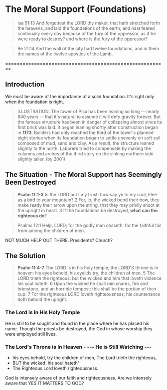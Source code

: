 # The Moral Support (Foundations)

> Isa 51:13 And forgettest the LORD thy maker, that hath stretched forth the heavens, and laid the foundations of the earth; and hast feared continually every day because of the fury of the oppressor, as if he were ready to destroy? and where is the fury of the oppressor? 

> Re 21:14 And the wall of the city had twelve foundations, and in them the names of the twelve apostles of the Lamb.

========================================================

## Introduction

We must be aware of the importance of a solid foundation. It's right only when the foundation is right.

> ILLUSTRATION: The tower of Pisa has been leaning so long -- nearly 840 years -- that it's natural to assume it will defy gravity forever. But the famous structure has been in danger of collapsing almost since its first brick was laid. It began leaning shortly after construction began in **1173**. Builders had only reached the third of the tower's planned eight stories when its foundation began to settle unevenly on soft soil composed of mud, sand and clay. As a result, the structure leaned slightly to the north. Laborers tried to compensate by making the columns and arches of the third story on the sinking northern side slightly taller. (by 2001)

## The Situation - The Moral Support has Seemingly Been Destroyed

> **Psalm 11:1-3** In the LORD put I my trust: how say ye to my soul, Flee as a bird to your mountain? 2 For, lo, the wicked bend their bow, they make ready their arrow upon the string, that they may privily shoot at the upright in heart. 3 If the foundations be destroyed, **what can the righteous do**? 

> Psalms 12:1 Help, LORD; for the godly man ceaseth; for the faithful fail from among the children of men. 

NOT MUCH HELP OUT THERE. Presidents? Church?

## The Solution

> **Psalm 11:4-7** The LORD is in his holy temple, the LORD'S throne is in heaven: his eyes behold, his eyelids try, the children of men. 5 The LORD trieth the righteous: but the wicked and him that loveth violence his soul hateth. 6 Upon the wicked he shall rain snares, fire and brimstone, and an horrible tempest: this shall be the portion of their cup. 7 For the righteous LORD loveth righteousness; his countenance doth behold the upright.

### The Lord is in His Holy Temple

 He is still to be sought and found in the place where he has placed his name. Though the priests be destroyed, the God in whose worship they were employed still lives.

### The Lord's Throne is In Heaven - --- He is Still Watching ---

- his eyes behold, try the children of men, The Lord trieth the righteous,
- BUT the wicked 'his soul hateth'
- The Righteous Lord loveth righteousness.

God is intensely aware of our faith and righteousness. Are we intensely aware that YES IT MATTERS TO GOD?


